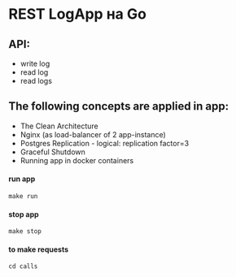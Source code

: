 # REST LogApp на Go

## API:
- write log
- read log
- read logs

## The following concepts are applied in app:
- The Clean Architecture
- Nginx (as load-balancer of 2 app-instance)
- Postgres Replication - logical: replication factor=3
- Graceful Shutdown
- Running app in docker containers

#### run app
```
make run
```
#### stop app
```
make stop
```

#### to make requests 
```
cd calls
```